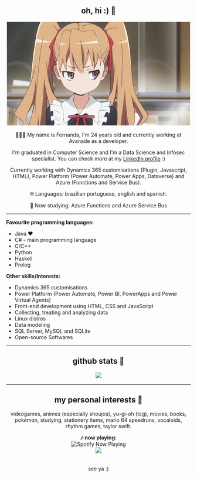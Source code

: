 <h2 align="center"> oh, hi :) 💖 </h2>
<div align="center">
<img src="https://raw.githubusercontent.com/fe-umb/fe-umb/main/taiga.gif">
</div>
<p align="center">👩🏼‍💻 My name is Fernanda, I'm 24 years old and currently working at Avanade as a developer. </p>
<p align="center">I'm graduated in Computer Science and I'm a Data Science and Infosec specialist. You can check more at my <a href="https://www.linkedin.com/in/fernanda-umberto/">LinkedIn profile</a> :) </p>
<p align="center">Currently working with Dynamics 365 customisations (Plugin, Javascript, HTML), Power Platform (Power Automate, Power Apps, Dataverse) and Azure (Functions and Service Bus). </p>
<p align="center">🤓 Languages: brazilian portuguese, english and spanish. </p>
<p align="center">📓 Now studying: Azure Functions and Azure Service Bus </p>
<hr>
<b>Favourite programming languages:</b>
<ul>
  <li>Java ❤️</li>
  <li>C# - main programming language</li>
  <li>C/C++</li>
  <li>Python</li>
  <li>Haskell</li>
  <li>Prolog</li>
</ul>

<b>Other skills/Interests:</b>
<ul>
  <li>Dynamics 365 customisations</li>
  <li>Power Platform (Power Automate, Power BI, PowerApps and Power Virtual Agents)</li>
  <li>Front-end development using HTML, CSS and JavaScript</li>
  <li>Collecting, treating and analyzing data</li>
  <li>Linux distros</li>
  <li>Data modeling</li>
  <li>SQL Server, MySQL and SQLite</li>
  <li>Open-source Softwares</li>
</ul>
<hr>
<h2 align="center"> github stats 💖 </h2>
<div align="center">
<img src="https://github-readme-stats.vercel.app/api/top-langs/?username=fe-umb&theme=dracula&layout=compact" />
<br>
</div>

<hr>
<h2 align="center"> my personal interests 💖 </h2>
<p align="center">videogames, animes (especially shoujos), yu-gi-oh (tcg), movies, books, pokémon, studying, stationery items, mario 64 speedruns, vocaloids, rhythm games, taylor swift.</p>
<div align="center">
<b>🎶 now playing: </b> <br>
<img src="https://spotify-now-playing-fe-umb.vercel.app/api/spotify-playing" alt="Spotify Now Playing" width="350" />
<br>
<img src="https://64.media.tumblr.com/tumblr_lqoh6yVDEy1r1e5pio1_500.gifv">
</div>
<br>
<p align="center"> see ya :) </p>
